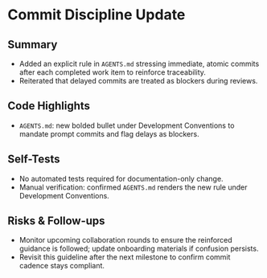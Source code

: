 # Commit Discipline Update

## Summary

- Added an explicit rule in `AGENTS.md` stressing immediate, atomic commits after each completed work item to reinforce traceability.
- Reiterated that delayed commits are treated as blockers during reviews.

## Code Highlights

- `AGENTS.md`: new bolded bullet under Development Conventions to mandate prompt commits and flag delays as blockers.

## Self-Tests

- No automated tests required for documentation-only change.
- Manual verification: confirmed `AGENTS.md` renders the new rule under Development Conventions.

## Risks & Follow-ups

- Monitor upcoming collaboration rounds to ensure the reinforced guidance is followed; update onboarding materials if confusion persists.
- Revisit this guideline after the next milestone to confirm commit cadence stays compliant.
